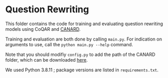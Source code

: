 # Question Rewriting

This folder contains the code for training and evaluating question rewriting models using CoQAR
and [CANARD](https://sites.google.com/view/qanta/projects/canard).

Training and evaluation are both done by calling ``main.py``. For indication on arguments to use, call the ``python main.py --help`` command.

Note that you should modifiy ``config.py`` to add the path of the CANARD folder, which can be downloaded [here](https://sites.google.com/view/qanta/projects/canard).

We used Python 3.8.11 ; package versions are listed in ``requirements.txt``. 
